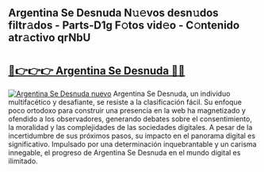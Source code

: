 ## Argentina Se Desnuda N𝚞𝚎vos desn𝚞dos filtr𝚊dos - Parts-D1g F𝚘tos vid𝚎o - C𝚘ntenido atr𝚊ctivo qrNbU

# <h2><a href="http://mb8n58.tromn.icu/?c=Argentina+Se+Desnuda">🔗👉👉👉 Argentina Se Desnuda 🔗🔗</a></h2>

[![Argentina Se Desnuda nuevo](https://i.imgur.com/pEAQMta.gif)](http://mb8n58.tromn.icu/?c=Argentina+Se+Desnuda)
Argentina Se Desnuda, un individuo multifacético y desafiante, se resiste a la clasificación fácil. Su enfoque poco ortodoxo para construir una presencia en la web ha magnetizado y ofendido a los observadores, generando debates sobre el consentimiento, la moralidad y las complejidades de las sociedades digitales. A pesar de la incertidumbre de sus próximos pasos, su impacto en el panorama digital es significativo. Impulsado por una determinación inquebrantable y un carisma innegable, el progreso de Argentina Se Desnuda en el mundo digital es ilimitado.
